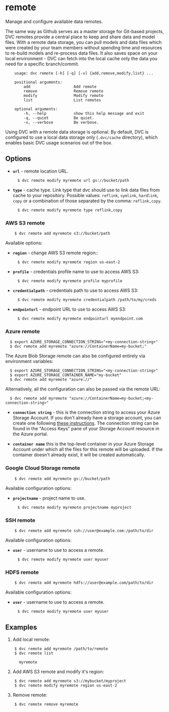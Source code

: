 # remote

Manage and configure available data remotes.

The same way as Github serves as a master storage for Git-based projects, DVC
remotes provide a central place to keep and share data and model files. With a
remote data storage, you can pull models and data files which were created by
your team members without spending time and resources to re-build models and
re-process data files. It also saves space on your local environment - DVC can
fetch into the local cache only the data you need for a specific branch/commit.

```usage
    usage: dvc remote [-h] [-q] [-v] {add,remove,modify,list} ... 

    positional arguments:
        add                   Add remote
        remove                Remove remote
        modify                Modify remote
        list                  List remotes

    optional arguments:
        -h, --help            show this help message and exit
        -q, --quiet           Be quiet.
        -v, --verbose         Be verbose.
```

Using DVC with a remote data storage is optional. By default, DVC is
configured to use a local data storage only (`.dvc/cache` directory), which
enables basic DVC usage scenarios out of the box.

## Options

* **`url`** - remote location URL.

  ```dvc
    $ dvc remote modify myremote url gs://bucket/path
  ```

* **`type`** - cache type. Link type that dvc should use to link data files from
 cache to your repository. Possible values: `reflink`, `symlink`, `hardlink`,
 `copy` or a combination of those separated by the comma: `reflink,copy`.

  ```dvc
    $ dvc remote modify myremote type reflink,copy
  ```

### AWS S3 remote

```dvc
    $ dvc remote add myremote s3://bucket/path
```

Available options:

* **`region`** - change AWS S3 remote region::

  ```dvc
    $ dvc remote modify myremote region us-east-2
  ```

* **`profile`** - credentials profile name to use to access AWS S3:

  ```dvc
    $ dvc remote modify myremote profile myprofile
  ```

* **`credentialpath`** - credentials path to use to access AWS S3:

  ```dvc
    $ dvc remote modify myremote credentialpath /path/to/my/creds
  ```

* **`endpointurl`** - endpoint URL to use to access AWS S3:

  ```dvc
    $ dvc remote modify myremote endpointurl myendpoint.com
  ```


### Azure remote

```dvc
  $ export AZURE_STORAGE_CONNECTION_STRING="<my-connection-string>"
  $ dvc remote add myremote "azure://ContainerName=my-bucket;"
```

The Azure Blob Storage remote can also be configured entirely via environment
variables:

```dvc
  $ export AZURE_STORAGE_CONNECTION_STRING="<my-connection-string>"
  $ export AZURE_STORAGE_CONTAINER_NAME="my-bucket"
  $ dvc remote add myremote "azure://"
```

Alternatively, all the configuration can also be passed via the remote URL:

```dvc
  $ dvc remote add myremote "azure://ContainerName=my-bucket;<my-connection-string>"
```

* **`connection string`** - this is the connection string to access your Azure
Storage Account. If you don't already have a storage account, you can create
one following [these instructions](https://docs.microsoft.com/en-us/azure/storage/common/storage-create-storage-account).
The connection string can be found in the "Access Keys" pane of your Storage
Account resource in the Azure portal.

* **`container name`** this is the top-level container in your Azure Storage
Account under which all the files for this remote will be uploaded. If the
container doesn't already exist, it will be created automatically.

### Google Cloud Storage remote

```dvc
    $ dvc remote add myremote gs://bucket/path
```

Available configuration options:

* **`projectname`** - project name to use.

  ```dvc
    $ dvc remote modify myremote projectname myproject
  ```

### SSH remote

```dvc
    $ dvc remote add myremote ssh://user@example.com:/path/to/dir
```

Available configuration options:

* **`user`** - username to use to access a remote.

  ```dvc
    $ dvc remote modify myremote user myuser
  ```

### HDFS remote

```dvc
    $ dvc remote add myremote hdfs://user@example.com/path/to/dir
```

Available configuration options:

* **`user`** - username to use to access a remote.

  ```dvc
    $ dvc remote modify myremote user myuser
  ```

## Examples

1. Add local remote:

```dvc
    $ dvc remote add myremote /path/to/remote
    $ dvc remote list

      myremote
```

2. Add AWS S3 remote and modify it's region:

```dvc
    $ dvc remote add myremote s3://mybucket/myproject
    $ dvc remote modify myremote region us-east-2
```

3. Remove remote:

```dvc
    $ dvc remote remove myremote
```
